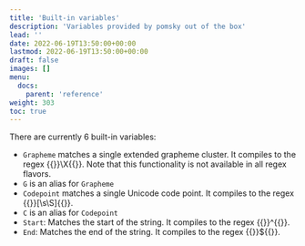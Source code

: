 ```yaml
---
title: 'Built-in variables'
description: 'Variables provided by pomsky out of the box'
lead: ''
date: 2022-06-19T13:50:00+00:00
lastmod: 2022-06-19T13:50:00+00:00
draft: false
images: []
menu:
  docs:
    parent: 'reference'
weight: 303
toc: true
---
```


There are currently 6 built-in variables:

- `Grapheme` matches a single extended grapheme cluster. It compiles to the regex
  {{<regexp>}}\X{{</regexp>}}.
  Note that this functionality is not available in all regex flavors.
- `G` is an alias for `Grapheme`
- `Codepoint` matches a single Unicode code point. It compiles to the regex
  {{<regexp>}}[\s\S]{{</regexp>}}.
- `C` is an alias for `Codepoint`
- `Start`: Matches the start of the string.
  It compiles to the regex {{<regexp>}}^{{</regexp>}}.
- `End`: Matches the end of the string.
  It compiles to the regex {{<regexp>}}${{</regexp>}}.
